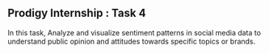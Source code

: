 ## Prodigy Internship : Task 4
In this task, Analyze and visualize sentiment patterns in social media data to understand public opinion and attitudes towards specific topics or brands.
